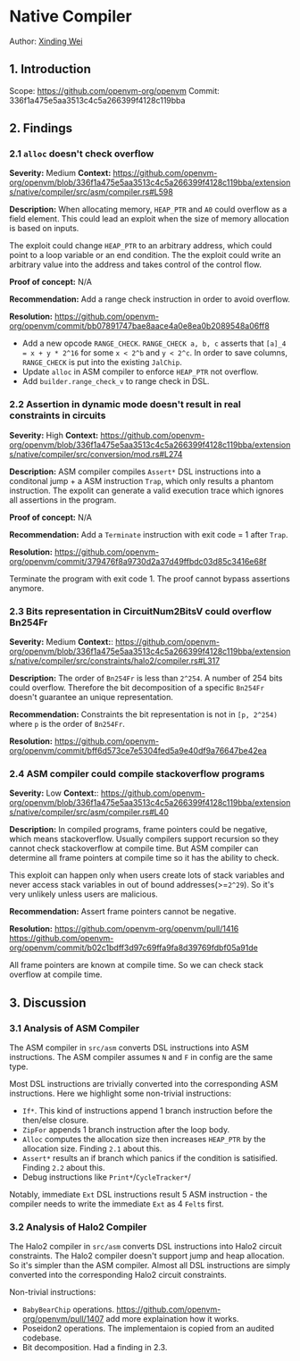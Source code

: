 # Native Compiler

Author: [Xinding Wei](https://github.com/nyunyunyunyu)

## 1. Introduction

Scope: https://github.com/openvm-org/openvm
Commit: 336f1a475e5aa3513c4c5a266399f4128c119bba

## 2. Findings

### 2.1 `alloc` doesn't check overflow

**Severity:** Medium
**Context:** https://github.com/openvm-org/openvm/blob/336f1a475e5aa3513c4c5a266399f4128c119bba/extensions/native/compiler/src/asm/compiler.rs#L598

**Description:** When allocating memory, `HEAP_PTR` and `A0` could overflow as a field element. This could lead 
an exploit when the size of memory allocation is based on inputs. 

The exploit could change `HEAP_PTR` to an arbitrary address, which could point to a loop variable or an 
end condition. The the exploit could write an arbitrary value into the address and takes control of the 
control flow.

**Proof of concept:** N/A

**Recommendation:** Add a range check instruction in order to avoid overflow.

**Resolution:** https://github.com/openvm-org/openvm/commit/bb07891747bae8aace4a0e8ea0b2089548a06ff8

- Add a new opcode `RANGE_CHECK`. `RANGE_CHECK a, b, c` asserts that
`[a]_4 = x + y * 2^16` for some `x < 2^b` and `y < 2^c`. In order to
save columns, `RANGE_CHECK` is put into the existing `JalChip`.
- Update `alloc` in ASM compiler to enforce `HEAP_PTR` not overflow.
- Add `builder.range_check_v` to range check in DSL.

### 2.2 Assertion in dynamic mode doesn't result in real constraints in circuits

**Severity:** High
**Context:** https://github.com/openvm-org/openvm/blob/336f1a475e5aa3513c4c5a266399f4128c119bba/extensions/native/compiler/src/conversion/mod.rs#L274

**Description:** 
ASM compiler compiles `Assert*` DSL instructions into a conditonal jump + a ASM instruction `Trap`, which only results a phantom instruction. The expolit can generate a valid execution trace which ignores all assertions in the program.

**Proof of concept:** N/A

**Recommendation:** Add a `Terminate` instruction with exit code = 1 after `Trap`.

**Resolution:** https://github.com/openvm-org/openvm/commit/379476f8a9730d2a37d49ffbdc03d85c3416e68f

Terminate the program with exit code 1. The proof cannot bypass
assertions anymore.

### 2.3 Bits representation in CircuitNum2BitsV could overflow Bn254Fr
**Severity:** Medium
**Context:**: https://github.com/openvm-org/openvm/blob/336f1a475e5aa3513c4c5a266399f4128c119bba/extensions/native/compiler/src/constraints/halo2/compiler.rs#L317

**Description:** 
The order of `Bn254Fr` is less than `2^254`. A number of 254 bits could overflow. Therefore the bit decomposition 
of a specific `Bn254Fr` doesn't guarantee an unique representation.

**Recommendation:** 
Constraints the bit representation is not in `[p, 2^254)` where `p` is the order of `Bn254Fr`.

**Resolution:** https://github.com/openvm-org/openvm/commit/bff6d573ce7e5304fed5a9e40df9a76647be42ea

### 2.4 ASM compiler could compile stackoverflow programs
**Severity:** Low
**Context:**: https://github.com/openvm-org/openvm/blob/336f1a475e5aa3513c4c5a266399f4128c119bba/extensions/native/compiler/src/asm/compiler.rs#L40

**Description:** 
In compiled programs, frame pointers could be negative, which means stackoverflow. Usually compilers support
recursion so they cannot check stackoverflow at compile time. But ASM compiler can determine all frame pointers
at compile time so it has the ability to check.

This exploit can happen only when users create lots of stack variables and never access stack variables in
out of bound addresses(>=`2^29`). So it's very unlikely unless users are malicious.

**Recommendation:** 
Assert frame pointers cannot be negative.

**Resolution:** https://github.com/openvm-org/openvm/pull/1416
https://github.com/openvm-org/openvm/commit/b02c1bdff3d97c69ffa9fa8d39769fdbf05a91de

All frame pointers are known at compile time. So we can check stack overflow at compile time.

## 3. Discussion

### 3.1 Analysis of ASM Compiler
The ASM compiler in `src/asm` converts DSL instructions into ASM instructions. The ASM compiler assumes `N` and `F` in config are the same type.

Most DSL instructions are trivially converted into the corresponding ASM instructions. Here we highlight some non-trivial instructions:
- `If*`. This kind of instructions append 1 branch instruction before the then/else closure.
- `ZipFor` appends 1 branch instruction after the loop body.
- `Alloc` computes the allocation size then increases `HEAP_PTR` by the allocation size. Finding `2.1` about this.
- `Assert*` results an if branch which panics if the condition is satisified. Finding `2.2` about this.
- Debug instructions like `Print*`/`CycleTracker*`/

Notably, immediate `Ext` DSL instructions result 5 ASM instruction - the compiler needs to write the immediate `Ext` as 4 `Felt`s first.

### 3.2 Analysis of Halo2 Compiler
The Halo2 compiler in `src/asm` converts DSL instructions into Halo2 circuit constraints. The Halo2 compiler 
doesn't support jump and heap allocation. So it's simpler than the ASM compiler. Almost all DSL instructions
are simply converted into the corresponding Halo2 circuit constraints.

Non-trivial instructions:
- `BabyBearChip` operations. https://github.com/openvm-org/openvm/pull/1407 add more explaination how it works.
- Poseidon2 operations. The implementaion is copied from an audited codebase.
- Bit decomposition. Had a finding in 2.3.
